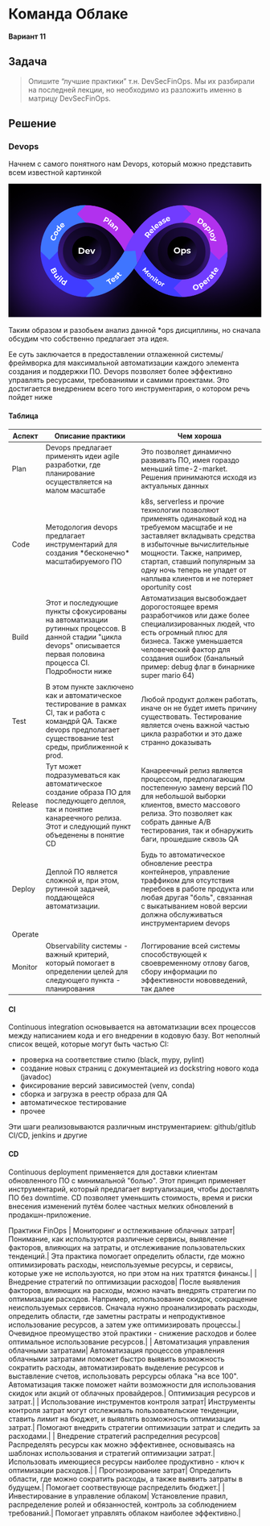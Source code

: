 # Команда Облаке

**Вариант 11**

## Задача

>Опишите “лучшие практики” т.н. DevSecFinOps. Мы их разбирали на последней лекции, но необходимо из разложить именно в матрицу DevSecFinOps.

## Решение 

### Devops

Начнем с самого понятного нам Devops, который можно представить всем известной картинкой

![Красивая картинка](media/image.png)

Таким образом и разобьем анализ данной *ops дисциплины, но сначала обсудим что собственно предлагает эта идея. 

Ее суть заключается в предоставлении отлаженной системы/фреймворка для максимальной автоматизации каждого элемента создания и поддержки ПО. Devops позволяет более эффективно управлять ресурсами, требованиями  и самими проектами. Это достигается внедрением всего того инструментария, о котором речь пойдет ниже

#### Таблица

| Аспект | Описание практики | Чем хороша|  
|---|---|---|
| Plan| Devops предлагает применять идеи agile разработки, где планирование осуществляется на малом масштабе | Это позволяет динамично развивать ПО, имея гораздо меньший time-2-market. Решения принимаются исходя из актуальных данных |
| Code | Методология devops предлагает инструментарий для создания \*бесконечно\* масштабируемого ПО | k8s, serverless и прочие технологии позволяют применять одинаковый код на требуемом масщтабе и не заставляет вкладывать средства в избыточные вычислительные мощности. Также, например, стартап, ставший популярным за одну ночь теперь не упадет от наплыва клиентов и не потеряет oportunity cost| 
| Build| Этот и последующие пункты сфокусированы на автоматизации рутинных процессов. В данной стадии "цикла devops" описывается первая половина процесса CI. Подробности ниже| Автоматизация высвобождает дорогостоящее время разработчиков или даже более специализированных людей, что есть огромный плюс для бизнеса. Также уменьшается человеческий фактор для создания ошибок (банальный пример: debug флаг в бинарнике super mario 64) |
| Test| В этом пункте заключено как и автоматическое тестирование в рамках CI, так и работа с командрй QA. Также devops предполагает существование test среды, приближенной к prod. | Любой продукт должен работать, иначе он не будет иметь причину существовать. Тестирование является очень важной частью цикла разработки и это даже странно доказывать |
| Release| Тут может подразумеваться как автоматическое создание образа ПО для последующего деплоя, так и понятие канареечного релиза. Этот и следующий пункт объеденены в понятие CD | Канареечный релиз является процессом, предполагающим постепенную замену версий ПО для небольшой выборки клиентов, вместо массового релиза. Это позволяет как собрать данные A/B тестирования, так и обнаружить баги, прошедшие сквозь QA |
| Deploy| Деплой ПО является сложной и, при этом, рутинной задачей, поддающейся автоматизации.  |Будь то автоматическое обновление реестра контейнеров, управление траффиком для отсутствия перебоев в работе продукта или любая другая "боль", связанная с выкатыванием новой версии должна обслуживаться инструментарием devops | 
| Operate| | | 
| Monitor| Observability системы - важный критерий, который помогает в определении целей для следующего пункта - планирования | Логгирование всей системы способствующей к своевременному отлову багов, сбору информации по эффективности нововведений, так далее | 

#### CI

Continuous integration основывается на автоматизации всех процессов между написанием кода и его внедрении в кодовую базу. Вот неполный список вещей, которые могут быть частью CI:

- проверка на соответствие стилю (black, mypy, pylint)
- создание новых страниц с документацией из dockstring нового кода (javadoc)
- фиксирование версий зависимостей (venv, conda)
- сборка и загрузка в реестр образа для QA
- автоматическое тестирование
- прочее

Эти шаги реализовываются различным инструментарием: github/gitlub CI/CD, jenkins и другие

#### CD

Continuous deployment применяется для доставки клиентам обновленного ПО с минимальной "болью". Этот принцип применяет инструментарий, который предлагает виртуализация, чтобы доставлять ПО без downtime. CD позволяет уменьшить стоимость, время и риски внесения изменений путём более частных мелких обновлений в продакшн-приложение.  

Практики FinOps
| Мониторинг и остлеживание облачных затрат| Понимание, как используются различные сервисы, выявление факторов, влияющих на затраты, и отслеживание пользовательских тенденций.| Эта практика помогает определить области, где можно оптимизировать расходы, неиспользуемые ресурсы, и сервисы, которые уже не используются, но при этом на них тратятся финансы.|
| Внедрение стратегий по оптимизации расходов| После выявления факторов, влияющих на расходы, можно начать внедрять стратегии по оптимизации расходов. Например, использование скидок, сокращение неиспользуемых сервисов. Сначала нужно проанализировать расходы, определить области, где заметны растраты и непродуктивное использование ресурсов, а затем уже оптимизировать процессы.| Очевидное преомущество этой практики - снижение расходов и более оптимальное использование ресурсов.|
| Автоматизация управления облачными затратами| Автоматизация процессов управления облачными затратами поможет быстро выявить возможность сократить расходы, автоматизировать выделение ресурсов и выставление счетов, использовать рерсурсы облака "на все 100". Автоматизация также поможет найти возможности для использования скидок или акций от облачных провайдеров.| Оптимизация ресурсов и затрат.|
| Использование инструментов контроля затрат| Инструменты контроля затрат могут отслеживать пользовательские тенденции, ставить лимит на бюджет, и выявлять возможность оптимизации затрат.| Помогают внедрить стратегии оптимизации затрат и следить за расходами.|
| Внедрение стратегий распределния ресурсов| Распределять ресурсы как можно эффективнее, основываясь на шаблонах использования и стратегий оптимизации затрат.| Использовать имеющиеся ресурсы наиболее продуктивно - ключ к оптимизации расходов.|
| Прогнозирование затрат| Определить области, где можно сократить расходы, а также выявить затраты в будущем.| Помогает соотвествующе распределить бюджет.|
| Инвестирование в управление облаком| Установление правил, распределение ролей и обязанностей, контроль за соблюдением требований.| Помогает управлять облаком наиболее эффективно.|
